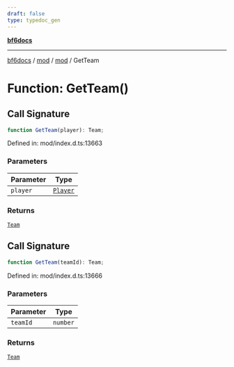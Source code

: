 ```yaml
---
draft: false
type: typedoc_gen
---
```


[**bf6docs**](../../../_index.md)

***

[bf6docs](../../../_index.md) / [mod](../../_index.md) / [mod](../_index.md) / GetTeam

# Function: GetTeam()

## Call Signature

```ts
function GetTeam(player): Team;
```

Defined in: mod/index.d.ts:13663

### Parameters

| Parameter | Type |
| ------ | ------ |
| `player` | [`Player`](../Player/_index.md) |

### Returns

[`Team`](../Team/_index.md)

## Call Signature

```ts
function GetTeam(teamId): Team;
```

Defined in: mod/index.d.ts:13666

### Parameters

| Parameter | Type |
| ------ | ------ |
| `teamId` | `number` |

### Returns

[`Team`](../Team/_index.md)
